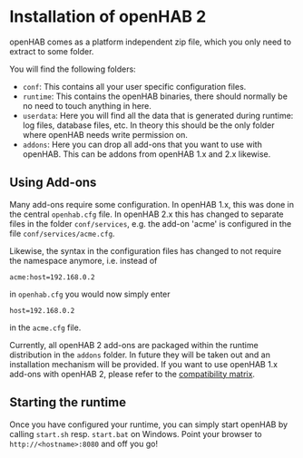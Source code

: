 # Installation of openHAB 2

openHAB comes as a platform independent zip file, which you only need to extract to some folder.

You will find the following folders:
 - `conf`: This contains all your user specific configuration files.
 - `runtime`: This contains the openHAB binaries, there should normally be no need to touch anything in here.
 - `userdata`: Here you will find all the data that is generated during runtime: log files, database files, etc. In theory this should be the only folder where openHAB needs write permission on.
 - `addons`: Here you can drop all add-ons that you want to use with openHAB. This can be addons from openHAB 1.x and 2.x likewise.
 
## Using Add-ons
 
Many add-ons require some configuration. In openHAB 1.x, this was done in the central `openhab.cfg` file. In openHAB 2.x this has changed to separate files in the folder `conf/services`, e.g. the add-on 'acme' is configured in the file `conf/services/acme.cfg`.
 
Likewise, the syntax in the configuration files has changed to not require the namespace anymore, i.e. instead of
```
acme:host=192.168.0.2
```
in `openhab.cfg` you would now simply enter
```
host=192.168.0.2
```
in the `acme.cfg` file.

Currently, all openHAB 2 add-ons are packaged within the runtime distribution in the `addons` folder. In future they will be taken out and an installation mechanism will be provided.
If you want to use openHAB 1.x add-ons with openHAB 2, please refer to the [compatibility matrix](compatibility.md).

## Starting the runtime

Once you have configured your runtime, you can simply start openHAB by calling `start.sh` resp. `start.bat` on Windows. Point your browser to ```http://<hostname>:8080``` and off you go!
